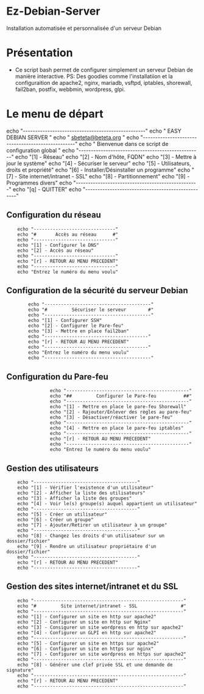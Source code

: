 # Ez-Debian-Server
Installation automatisée et personnalisée d'un serveur Debian 

# Présentation 
- Ce script bash permet de configurer simplement un serveur Debian de manière interactive.
PS: Des goodies comme l'installatiion et la configuraition de apache2, nginx, mariadb,  vsftpd, iptables, shorewall, fail2ban, postfix, webbmin, wordpress, glpi.

# Le menu de départ
echo "--------------------------------------------------"
echo "              EASY DEBIAN SERVER                  "
echo "              sbeteta@beteta.org                  "
echo "--------------------------------------------------"
echo " Bienvenue dans ce script de configuration global "
echo "--------------------------------------------------"
echo "[1] - Réseau"
echo "[2] - Nom d'hôte, FQDN"
echo "[3] - Mettre à jour le système"
echo "[4] - Sécuriser le serveur"
echo "[5] - Utilisateurs, droits et propriété"
echo "[6] - Installer/Désinstaller un programme"
echo "[7] - Site internet/intranet - SSL"
echo "[8] - Partitionnement"
echo "[9] - Programmes divers"
echo "--------------------------------------------------"
echo "[q] - QUITTER"
echo "--------------------------------------------------"

## Configuration du réseau
        echo "------------------------------"
        echo "#       Accès au réseau      #"
        echo "------------------------------"
        echo "[1] - Configurer le DNS"
        echo "[2] - Accès au réseau"
        echo "------------------------------"
        echo "[r] - RETOUR AU MENU PRECEDENT"
        echo "------------------------------"
        echo "Entrez le numéro du menu voulu"

## Configuration de la sécurité du serveur Debian
            echo "---------------------------------------"
            echo "#         Sécuriser le serveur        #"       
            echo "---------------------------------------"
            echo "[1] - Configurer SSH"
            echo "[2] - Configurer le Pare-feu"
            echo "[3] - Mettre en place fail2ban"
            echo "--------------------------------------"
            echo "[r] - RETOUR AU MENU PRECEDENT"
            echo "--------------------------------------"
            echo "Entrez le numéro du menu voulu"
            echo "---------------------------------------"

## Configuration du Pare-feu
                    echo "---------------------------------------------"
                    echo "##         Configurer le Pare-feu          ##"
                    echo "---------------------------------------------"
                    echo "[1] - Mettre en place le pare-feu Shorewall"
                    echo "[2] - Rajouter/Enlever des règles au pare-feu"
                    echo "[3] - Désactiver/réactiver le pare-feu" 
                    echo "---------------------------------------------"
                    echo "[4] - Mettre en place le pare-feu iptables"
                    echo "---------------------------------------------"
                    echo "[r] - RETOUR AU MENU PRECEDENT"
                    echo "---------------------------------------------"
                    echo "Entrez le numéro du menu voulu"
                    
## Gestion des utilisateurs
        echo "--------------------------------------"
        echo "[1] - Vérifier l'existence d'un utilisateur"
        echo "[2] - Afficher la liste des utilisateurs"
        echo "[3] - Afficher la liste des groupes"
        echo "[4] - Voir le(s) groupe(s) auquel appartient un utilisateur"
        echo "--------------------------------------"
        echo "[5] - Créer un utilisateur"
        echo "[6] - Créer un groupe"
        echo "[7] - Ajouter/Retirer un utilisateur à un groupe"
        echo "--------------------------------------"
        echo "[8] - Changez les droits d'un utilisateur sur un dossier/fichier"
        echo "[9] - Rendre un utilisateur propriétaire d'un dossier/fichier"
        echo "--------------------------------------"
        echo "[r] - RETOUR AU MENU PRECEDENT"
        echo "--------------------------------------"
    
## Gestion des sites internet/intranet et du SSL
        echo "-------------------------------------------------------"
        echo "#         Site internet/intranet - SSL                #"
        echo "-------------------------------------------------------"        
        echo "[1] - Configurer un site en http sur apache2"
        echo "[2] - Configurer un site en http sur Nginx"
        echo "[3] - Consigurer un site wordpress en http sur apache2"
        echo "[4] - Configurer un GLPI en http sur apache2"
        echo "-------------------------------------------------------"
        echo "[5] - Configurer un site en https sur apache2"
        echo "[6] - Configurer un site en https sur nginx"
        echo "[7] - Configurer un site wordpress en https sur apache2"
        echo "-------------------------------------------------------"
        echo "[8] - Générer une clef privée SSL et une demande de signature"
        echo "-------------------------------------------------------"
        echo "[r] - RETOUR AU MENU PRECEDENT"
        echo "-------------------------------------------------------"
